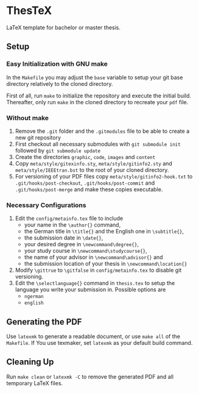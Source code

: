 # ThesTeX

LaTeX template for bachelor or master thesis.

## Setup

### Easy Initialization with GNU make

In the `Makefile` you may adjust the `base` variable to setup your git base directory relatively to the cloned directory.


First of all, run `make` to initialize the repository and execute the initial build.
Thereafter, only run `make` in the cloned directory to recreate your `pdf` file.

### Without make

 1. Remove the `.git` folder and the `.gitmodules` file to be able to create a new git repository
 2. First checkout all necessary submodules with `git submodule init` followed by `git submodule update`
 3. Create the directories `graphic`, `code`, `images` and `content`
 4. Copy `meta/style/gitexinfo.sty`, `meta/style/gitinfo2.sty` and `meta/style/IEEEtran.bst` to the root of your cloned directory.
 5. For versioning of your PDF files copy `meta/style/gitinfo2-hook.txt` to `.git/hooks/post-checkout`, `.git/hooks/post-commit` and `.git/hooks/post-merge` and make these copies executable.

### Necessary Configurations

 1. Edit the `config/metainfo.tex` file to include
    * your name in the `\author{}` command,
    * the German title in `\title{}` and the English one in `\subtitle{}`,
    * the submission date in `\date{}`,
    * your desired degree in `\newcommand\degree{}`,
    * your study course in `\newcommand\studycourse{}`,
    * the name of your advisor in `\newcommand\advisor{}` and
    * the submission location of your thesis in `\newcommand\location{}`
 2. Modify `\gittrue` to `\gitfalse` in `config/metainfo.tex` to disable git versioning.
 3. Edit the `\selectlanguage{}` command in `thesis.tex` to setup the language you write your submission in. Possible options are
    * `ngerman`
    * `english`

## Generating the PDF

Use `latexmk` to generate a readable document, or use `make all` of the `Makefile`.
If You use texmaker, set `latexmk` as your default build command.

## Cleaning Up

Run `make clean` or `latexmk -C` to remove the generated PDF and all temporary LaTeX files.
